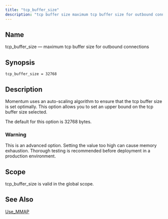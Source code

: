 ```yaml
---
title: "tcp_buffer_size"
description: "tcp buffer size maximum tcp buffer size for outbound connections tcp buffer size 32768 Momentum uses an auto scaling algorithm to ensure that the tcp buffer size is set optimally This option allows you to set an upper bound on the tcp buffer size selected The default for this option..."
---
```


<a name="conf.ref.tcp_buffer_size"></a> 
## Name

tcp_buffer_size — maximum tcp buffer size for outbound connections

## Synopsis

`tcp_buffer_size = 32768`

<a name="idp11947440"></a> 
## Description

Momentum uses an auto-scaling algorithm to ensure that the tcp buffer size is set optimally. This option allows you to set an upper bound on the tcp buffer size selected.

The default for this option is 32768 bytes.

### Warning

This is an advanced option. Setting the value too high can cause memory exhaustion. Thorough testing is recommended before deployment in a production environment.

<a name="idp11950640"></a> 
## Scope

tcp_buffer_size is valid in the global scope.

<a name="idp11952288"></a> 
## See Also

[Use_MMAP](/momentum/3/3-reference/3-reference-conf-ref-use-mmap)